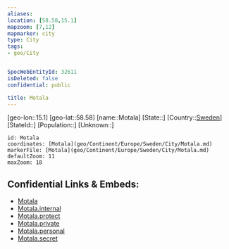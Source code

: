 ```yaml
---
aliases: 
location: [58.58,15.1]
mapzoom: [7,12] 
mapmarker: city 
type: City
tags:
- geo/City


SpocWebEntityId: 32611
isDeleted: false
confidential: public

title: Motala
---
```

[geo-lon::15.1]
[geo-lat::58.58]
[name::Motala]
[State::]
[Country::[Sweden](geo/Continent/Europe/Sweden.md)]
[StateId::]
[Population::]
[Unknown::]


```leaflet
id: Motala
coordinates: [Motala](geo/Continent/Europe/Sweden/City/Motala.md)
markerFile: [Motala](geo/Continent/Europe/Sweden/City/Motala.md)
defaultZoom: 11 
maxZoom: 18
```


## Confidential Links & Embeds: 
- [Motala](../../../../../../_public/geo/Continent/Europe/Sweden/City/Motala.md) 
- [Motala.internal](../../../../../../_internal/geo/Continent/Europe/Sweden/City/Motala.internal.md) 
- [Motala.protect](../../../../../../_protect/geo/Continent/Europe/Sweden/City/Motala.protect.md) 
- [Motala.private](../../../../../../_private/geo/Continent/Europe/Sweden/City/Motala.private.md) 
- [Motala.personal](../../../../../../_personal/geo/Continent/Europe/Sweden/City/Motala.personal.md) 
- [Motala.secret](../../../../../../_secret/geo/Continent/Europe/Sweden/City/Motala.secret.md) 
